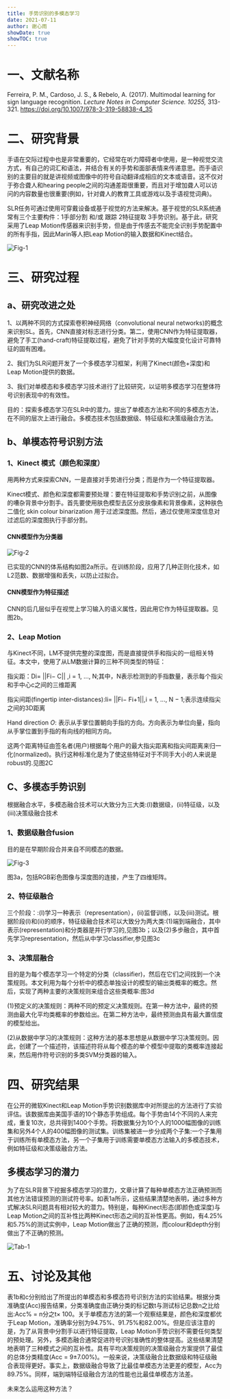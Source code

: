 ```yaml
---
title: 手势识别的多模态学习
date: 2021-07-11
author: 谢心雨
showDate: true
showTOC: true
---
```


# 一、文献名称

Ferreira, P. M., Cardoso, J. S., & Rebelo, A. (2017). Multimodal learning for sign language recognition. *Lecture Notes in Computer Science. 10255,* 313-321. https://doi.org/10.1007/978-3-319-58838-4_35 

# 二、研究背景

​		手语在交际过程中也是非常重要的，它经常在听力障碍者中使用，是一种视觉交流方式，有自己的词汇和语法，并结合有关的手势和面部表情来传递意思。而手语识别的主要目的就是讲视频或图像中的符号自动翻译成相应的文本或语音。这不仅对于弥合聋人和hearing people之间的沟通差距很重要，而且对于增加聋人可以访问的内容数量也很重要(例如，针对聋人的教育工具或游戏以及手语视觉词典)。

​		SLR任务可通过使用可穿戴设备或基于视觉的方法来解决。基于视觉的SLR系统通常有三个主要构件：1手部分割 和/或 跟踪 2特征提取 3手势识别。基于此，研究采用了Leap Motion传感器来识别手势，但是由于传感去不能完全识别手势配置中的所有手指，因此Marin等人把Leap Motion的输入数据和Kinect结合。

![Fig-1](../Supporting_Information/2021-07-11-XXY1-Fig-1.png)

# 三、研究过程

## a、研究改进之处

1、以两种不同的方式探索卷积神经网络（convolutional neural networks)的概念来识别SL。首先，CNN直接对标志进行分类。第二，使用CNN作为特征提取器，避免了手工(hand-craft)特征提取过程，避免了针对手势的大幅度变化设计可靠特征的固有困难。

2、我们为SLR问题开发了一个多模态学习框架，利用了Kinect(颜色+深度)和Leap Motion提供的数据。

3、我们对单模态和多模态学习技术进行了比较研究，以证明多模态学习在整体符号识别表现中的有效性。

目的：探索多模态学习在SLR中的潜力。提出了单模态方法和不同的多模态方法，在不同的层次上进行融合。多模态技术包括数据级、特征级和决策级融合方法。

## b、单模态符号识别方法

###  1、Kinect 模式（颜色和深度）

用两种方式来探索CNN，一是直接对手势进行分类；而是作为一个特征提取器。

Kinect模式、颜色和深度都需要预处理：要在特征提取和手势识别之前，从图像的嘈杂背景中分割手。首先要使用肤色模型去区分皮肤像素和背景像素，这种肤色二值化 skin colour binarization 用于过滤深度图。然后，通过仅使用深度信息对过滤后的深度图执行手部分割。

#### CNN模型作为分类器

![Fig-2](../Supporting_Information/2021-07-11-XXY1-Fig-2.png)

已实现的CNN的体系结构如图2a所示。在训练阶段，应用了几种正则化技术，如L2范数、数据增强和丢失，以防止过拟合。

#### CNN模型作为特征描述

CNN的后几层似乎在视觉上学习输入的语义属性，因此用它作为特征提取器。见图2b。

### 2、Leap Motion

与Kinect不同，LM不提供完整的深度图，而是直接提供手和指尖的一组相关特征。本文中，使用了从LM数据计算的三种不同类型的特征：

指尖距：Di= ||Fi− C|| ,i = 1, ..., N;其中，N表示检测到的手指数量，表示每个指尖和手中心c之间的三维距离

指尖间距(fingertip inter-distances):Ii= ||Fi− Fi+1||,i = 1, ..., N − 1;表示连续指尖之间的3D距离

Hand direction *O*: 表示从手掌位置朝向手指的方向。方向表示为单位向量，指向从手掌位置到手指的有向线的相同方向。

这两个距离特征由签名者(用户)根据每个用户的最大指尖距离和指尖间距离来归一化(normalized)。执行这种标准化是为了使这些特征对于不同手大小的人来说是robust的.见图2C

## C、多模态手势识别

根据融合水平，多模态融合技术可以大致分为三大类:(I)数据级，(ii)特征级，以及(iii)决策级融合技术

### 1、数据级融合fusion

目的是在早期阶段合并来自不同模态的数据。

![Fig-3](../Supporting_Information/2021-07-11-XXY1-Fig-3.png)

图3a，包括RGB彩色图像与深度图的连接，产生了四维矩阵。

### 2、特征级融合

三个阶段：:(I)学习一种表示（representation），(ii)监督训练，以及(iii)测试。根据阶段(I)和(ii)的顺序，特征级融合技术可以大致分为两大类:(1)端到端融合，其中表示(representation)和分类器是并行学习的,见图3b；以及(2)多步融合，其中首先学习representation，然后从中学习classifier,参见图3c

### 3、决策层融合

目的是为每个模态学习一个特定的分类（classifier)，然后在它们之间找到一个决策规则。本文利用为每个分析中的模态单独设计的模型的输出类概率的概念。然后，实现了两种主要的决策规则来组合这些类概率:图3d

(1)预定义的决策规则：两种不同的预定义决策规则。在第一种方法中，最终的预测由最大化平均类概率的参数给出。在第二种方法中，最终预测由具有最大置信度的模型给出。

(2)从数据中学习的决策规则：这种方法的基本思想是从数据中学习决策规则。因此，创建了一个描述符，该描述符将从每个模态的单个模型中提取的类概率连接起来，然后用作符号识别的多类SVM分类器的输入。

# 四、研究结果

在公开的微软Kinect和Leap Motion手势识别数据库中对所提出的方法进行了实验评估。该数据库由美国手语的10个静态手势组成。每个手势由14个不同的人来完成，重复10次，总共得到1400个手势。将数据集分为10个人的1000幅图像的训练集和另外4个人的400幅图像的测试集。训练集被进一步分成两个子集:一个子集用于训练所有单模态方法，另一个子集用于训练需要单模态方法输入的多模态技术，例如特征级和决策级融合方法。

## 多模态学习的潜力

为了在SLR背景下挖掘多模态学习的潜力，文章计算了每种单模态方法正确预测而其他方法错误预测的测试符号率。如表1a所示，这些结果清楚地表明，通过多种方式解决SLR问题具有相对较大的潜力。特别是，每种Kinect形态(即颜色或深度)与Leap Motion之间的互补性比两种Kinect形态之间的互补性更高。例如，有4.25%和5.75%的测试实例中，Leap Motion做出了正确的预测，而colour和depth分别做出了不正确的预测。

![Tab-1](../Supporting_Information/2021-07-11-XXY1-Tab-1.png)

# 五、讨论及其他

​		表1b和c分别给出了所提出的单模态和多模态符号识别方法的实验结果。根据分类准确度(Acc)报告结果，分类准确度由正确分类的标记数t与测试标记总数n之比给出:Acc% = n分之t× 100。关于单模态方法的第一个观察结果是，颜色和深度都优于Leap Motion，准确率分别为94.75%、91.75%和82.00%。但是应该注意的是，为了从背景中分割手以进行特征提取，Leap Motion手势识别不需要任何类型的预处理。另外，多模态融合通常促进符号识别准确性的整体提高。这些结果清楚地表明了三种模式之间的互补性。具有平均决策规则的决策级融合方案提供了最佳的总体分类精度(Acc = 9±7.00%)。一般来说，决策级融合比数据级和特征级融合表现得更好。事实上，数据级融合导致了比最佳单模态方法更差的模型，Acc为89.75%。同样，端到端特征级融合方法的性能也比最佳单模态方法差。

未来怎么运用这种方法？
